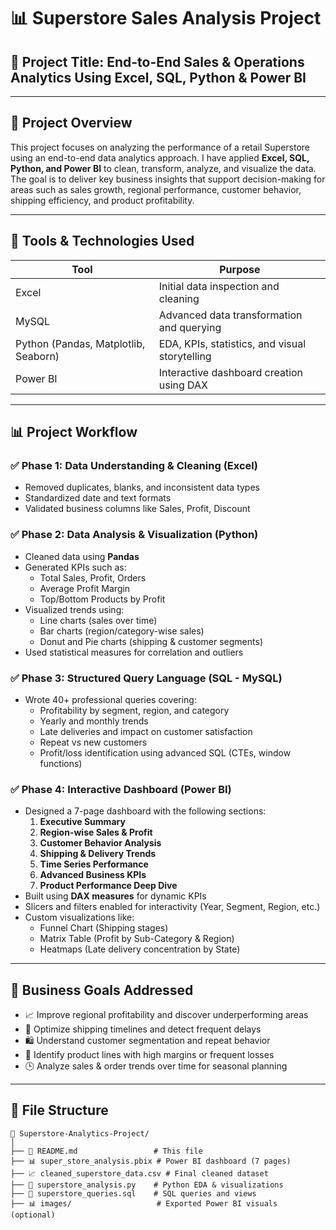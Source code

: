 # 📊 Superstore Sales Analysis Project

## 🧾 Project Title: End-to-End Sales & Operations Analytics Using Excel, SQL, Python & Power BI

---

## 📁 Project Overview

This project focuses on analyzing the performance of a retail Superstore using an end-to-end data analytics approach. I have applied **Excel, SQL, Python, and Power BI** to clean, transform, analyze, and visualize the data. The goal is to deliver key business insights that support decision-making for areas such as sales growth, regional performance, customer behavior, shipping efficiency, and product profitability.

---

## 🔧 Tools & Technologies Used

| Tool         | Purpose                                      |
|--------------|----------------------------------------------|
| Excel        | Initial data inspection and cleaning         |
| MySQL        | Advanced data transformation and querying    |
| Python (Pandas, Matplotlib, Seaborn) | EDA, KPIs, statistics, and visual storytelling |
| Power BI     | Interactive dashboard creation using DAX     |

---

## 📊 Project Workflow

### ✅ Phase 1: Data Understanding & Cleaning (Excel)
- Removed duplicates, blanks, and inconsistent data types
- Standardized date and text formats
- Validated business columns like Sales, Profit, Discount

### ✅ Phase 2: Data Analysis & Visualization (Python)
- Cleaned data using **Pandas**
- Generated KPIs such as:
  - Total Sales, Profit, Orders
  - Average Profit Margin
  - Top/Bottom Products by Profit
- Visualized trends using:
  - Line charts (sales over time)
  - Bar charts (region/category-wise sales)
  - Donut and Pie charts (shipping & customer segments)
- Used statistical measures for correlation and outliers

### ✅ Phase 3: Structured Query Language (SQL - MySQL)
- Wrote 40+ professional queries covering:
  - Profitability by segment, region, and category
  - Yearly and monthly trends
  - Late deliveries and impact on customer satisfaction
  - Repeat vs new customers
  - Profit/loss identification using advanced SQL (CTEs, window functions)

### ✅ Phase 4: Interactive Dashboard (Power BI)
- Designed a 7-page dashboard with the following sections:
  1. **Executive Summary**
  2. **Region-wise Sales & Profit**
  3. **Customer Behavior Analysis**
  4. **Shipping & Delivery Trends**
  5. **Time Series Performance**
  6. **Advanced Business KPIs**
  7. **Product Performance Deep Dive**
- Built using **DAX measures** for dynamic KPIs
- Slicers and filters enabled for interactivity (Year, Segment, Region, etc.)
- Custom visualizations like:
  - Funnel Chart (Shipping stages)
  - Matrix Table (Profit by Sub-Category & Region)
  - Heatmaps (Late delivery concentration by State)

---

## 💼 Business Goals Addressed

- 📈 Improve regional profitability and discover underperforming areas
- 🚚 Optimize shipping timelines and detect frequent delays
- 🛍️ Understand customer segmentation and repeat behavior
- 🧮 Identify product lines with high margins or frequent losses
- 🕒 Analyze sales & order trends over time for seasonal planning

---

## 📁 File Structure

```plaintext
📂 Superstore-Analytics-Project/
│
├── 📄 README.md                 # This file
├── 📊 super_store_analysis.pbix # Power BI dashboard (7 pages)
├── 📈 cleaned_superstore_data.csv # Final cleaned dataset
├── 🐍 superstore_analysis.py    # Python EDA & visualizations
├── 📑 superstore_queries.sql    # SQL queries and views
├── 📊 images/                   # Exported Power BI visuals (optional)
